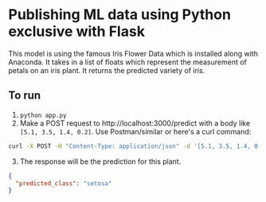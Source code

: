 # Publishing ML data using Python exclusive with Flask

This model is using the famous Iris Flower Data which is installed along with Anaconda. It takes in a list of floats which represent the measurement of petals on an iris plant. It returns the predicted variety of iris.

## To run
1. `python app.py`
1. Make a POST request to http://localhost:3000/predict with a body like `[5.1, 3.5, 1.4, 0.2]`. Use Postman/similar or here's a curl command:
```bash
curl -X POST -H "Content-Type: application/json" -d '[5.1, 3.5, 1.4, 0.2]' http://localhost:5000/predict
```
3. The response will be the prediction for this plant.
```json
{
  "predicted_class": "setosa"
}
```

